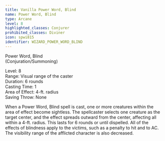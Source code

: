 ```yaml
---
title: Vanilla Power Word, Blind
name: Power Word, Blind
type: Arcane
level: 8
highlighted_classes: Conjurer
prohibited_classes: Diviner
icon: spwi815
identifier: WIZARD_POWER_WORD_BLIND
---
```

Power Word, Blind  
(Conjuration/Summoning)  
  
Level: 8  
Range: Visual range of the caster  
Duration: 6 rounds  
Casting Time: 1  
Area of Effect: 4-ft. radius  
Saving Throw: None  
  
When a Power Word, Blind spell is cast, one or more creatures within the area of effect become sightless. The spellcaster selects one creature as the target center, and the effect spreads outward from the center, affecting all within a 4-ft. radius. This lasts for 6 rounds or until dispelled. All of the effects of blindness apply to the victims, such as a penalty to hit and to AC. The visibility range of the afflicted character is also decreased.  
